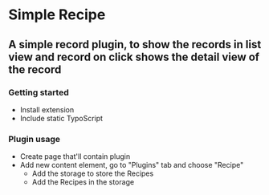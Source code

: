 # Simple Recipe

## A simple record plugin, to show the records in list view and record on click shows the detail view of the record

### Getting started

* Install extension
* Include static TypoScript

### Plugin usage

* Create page that'll contain plugin
* Add new content element, go to "Plugins" tab and choose "Recipe"
    * Add the storage to store the Recipes
    * Add the Recipes in the storage